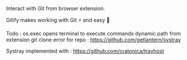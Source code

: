 Interact with Git from browser extension.

Gitify makes working with Git ⚡ and easy 🐣

Todo : 
os.exec opens terminal to execute commands
dynamic path from extension
git clone error for repo : https://github.com/getlantern/systray

Systray implemented with : https://github.com/cratonica/trayhost